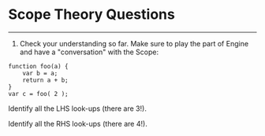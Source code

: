 # Scope Theory Questions
----
1. Check your understanding so far. Make sure to play the part of Engine and have a "conversation" with the Scope:

```
function foo(a) {
	var b = a;
	return a + b;
}
var c = foo( 2 );
```
Identify all the LHS look-ups (there are 3!).

Identify all the RHS look-ups (there are 4!).